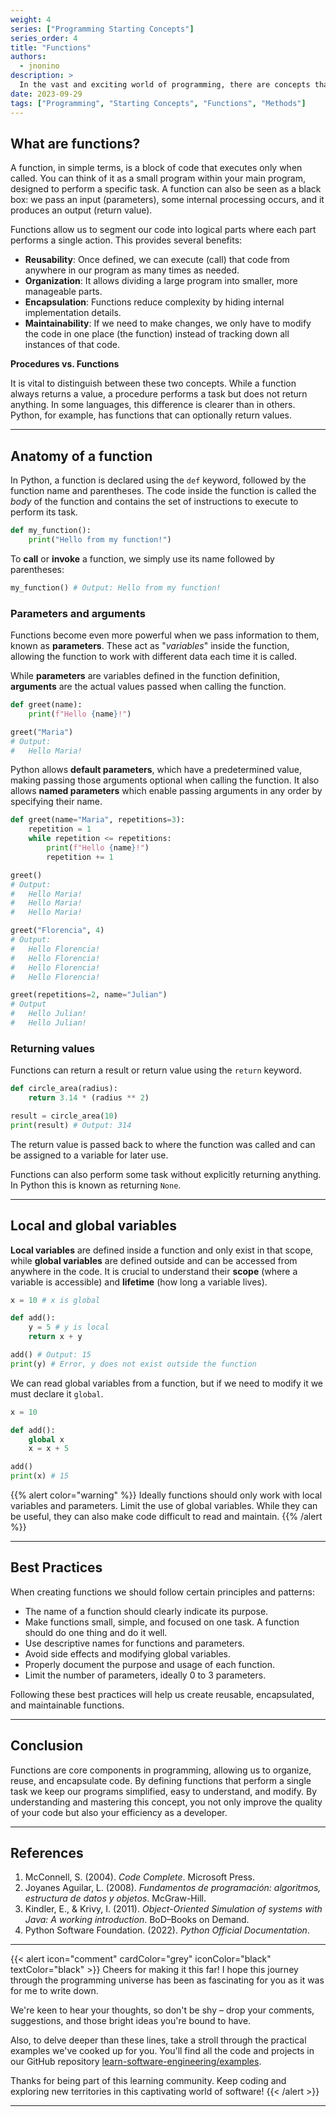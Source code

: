 ```yaml
---
weight: 4
series: ["Programming Starting Concepts"]
series_order: 4
title: "Functions"
authors:
  - jnonino
description: >
  In the vast and exciting world of programming, there are concepts that are fundamental pillars for any developer, regardless of their experience level. One of these concepts is functions. What are they? Why are they so crucial? Let's find out!
date: 2023-09-29
tags: ["Programming", "Starting Concepts", "Functions", "Methods"]
---
```


## What are functions?

A function, in simple terms, is a block of code that executes only when called. You can think of it as a small program within your main program, designed to perform a specific task. A function can also be seen as a black box: we pass an input (parameters), some internal processing occurs, and it produces an output (return value).

Functions allow us to segment our code into logical parts where each part performs a single action. This provides several benefits:

- **Reusability**: Once defined, we can execute (call) that code from anywhere in our program as many times as needed.
- **Organization**: It allows dividing a large program into smaller, more manageable parts.
- **Encapsulation**: Functions reduce complexity by hiding internal implementation details.
- **Maintainability**: If we need to make changes, we only have to modify the code in one place (the function) instead of tracking down all instances of that code.

**Procedures vs. Functions**

It is vital to distinguish between these two concepts. While a function always returns a value, a procedure performs a task but does not return anything. In some languages, this difference is clearer than in others. Python, for example, has functions that can optionally return values.

---

## Anatomy of a function

In Python, a function is declared using the `def` keyword, followed by the function name and parentheses. The code inside the function is called the *body* of the function and contains the set of instructions to execute to perform its task.

```python
def my_function():
    print("Hello from my function!")
```

To **call** or **invoke** a function, we simply use its name followed by parentheses:

```python
my_function() # Output: Hello from my function!
```

### Parameters and arguments

Functions become even more powerful when we pass information to them, known as **parameters**. These act as "*variables*" inside the function, allowing the function to work with different data each time it is called.

While **parameters** are variables defined in the function definition, **arguments** are the actual values passed when calling the function.

```python
def greet(name):
    print(f"Hello {name}!")

greet("Maria")
# Output:
#   Hello Maria!
```

Python allows **default parameters**, which have a predetermined value, making passing those arguments optional when calling the function. It also allows **named parameters** which enable passing arguments in any order by specifying their name.

```python
def greet(name="Maria", repetitions=3):
    repetition = 1
    while repetition <= repetitions:
        print(f"Hello {name}!")
        repetition += 1

greet()
# Output:
#   Hello Maria!
#   Hello Maria!
#   Hello Maria!

greet("Florencia", 4)
# Output:
#   Hello Florencia!
#   Hello Florencia!
#   Hello Florencia!
#   Hello Florencia!

greet(repetitions=2, name="Julian")
# Output
#   Hello Julian!
#   Hello Julian!
```

### Returning values

Functions can return a result or return value using the `return` keyword.

```python
def circle_area(radius):
    return 3.14 * (radius ** 2)

result = circle_area(10)
print(result) # Output: 314
```

The return value is passed back to where the function was called and can be assigned to a variable for later use.

Functions can also perform some task without explicitly returning anything. In Python this is known as returning `None`.

---

## Local and global variables

**Local variables** are defined inside a function and only exist in that scope, while **global variables** are defined outside and can be accessed from anywhere in the code. It is crucial to understand their **scope** (where a variable is accessible) and **lifetime** (how long a variable lives).

```python
x = 10 # x is global

def add():
    y = 5 # y is local
    return x + y

add() # Output: 15
print(y) # Error, y does not exist outside the function
```

We can read global variables from a function, but if we need to modify it we must declare it `global`.

```python
x = 10

def add():
    global x
    x = x + 5

add()
print(x) # 15
```

{{% alert color="warning" %}}
Ideally functions should only work with local variables and parameters. Limit the use of global variables. While they can be useful, they can also make code difficult to read and maintain.
{{% /alert %}}

---

## Best Practices

When creating functions we should follow certain principles and patterns:

- The name of a function should clearly indicate its purpose.
- Make functions small, simple, and focused on one task. A function should do one thing and do it well.
- Use descriptive names for functions and parameters.
- Avoid side effects and modifying global variables.
- Properly document the purpose and usage of each function.
- Limit the number of parameters, ideally 0 to 3 parameters.

Following these best practices will help us create reusable, encapsulated, and maintainable functions.

---

## Conclusion

Functions are core components in programming, allowing us to organize, reuse, and encapsulate code. By defining functions that perform a single task we keep our programs simplified, easy to understand, and modify. By understanding and mastering this concept, you not only improve the quality of your code but also your efficiency as a developer.

---

## References

1. McConnell, S. (2004). *Code Complete*. Microsoft Press.
2. Joyanes Aguilar, L. (2008). *Fundamentos de programación: algoritmos, estructura de datos y objetos*. McGraw-Hill.
3. Kindler, E., & Krivy, I. (2011). *Object-Oriented Simulation of systems with Java: A working introduction*. BoD–Books on Demand.
4. Python Software Foundation. (2022). *Python Official Documentation*.

---

{{< alert icon="comment" cardColor="grey" iconColor="black" textColor="black" >}}
Cheers for making it this far! I hope this journey through the programming universe has been as fascinating for you as it was for me to write down.

We're keen to hear your thoughts, so don't be shy – drop your comments, suggestions, and those bright ideas you're bound to have.

Also, to delve deeper than these lines, take a stroll through the practical examples we've cooked up for you. You'll find all the code and projects in our GitHub repository [learn-software-engineering/examples](https://github.com/learn-software-engineering/examples).

Thanks for being part of this learning community. Keep coding and exploring new territories in this captivating world of software!
{{< /alert >}}

---
